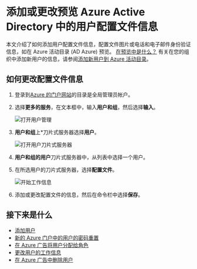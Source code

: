 <properties
    pageTitle="添加或更改预览 Azure Active Directory 中的用户配置文件信息 |Microsoft Azure"
    description="解释如何添加用户配置文件，包括 Azure Active Directory 中的个人资料图片"
    services="active-directory"
    documentationCenter=""
    authors="curtand"
    manager="femila"
    editor=""/>

<tags
    ms.service="active-directory"
    ms.workload="identity"
    ms.tgt_pltfrm="na"
    ms.devlang="na"
    ms.topic="article"
    ms.date="09/12/2016"
    ms.author="curtand"/>

# <a name="add-or-change-profile-information-for-a-user-in-azure-active-directory-preview"></a>添加或更改预览 Azure Active Directory 中的用户配置文件信息

本文介绍了如何添加用户配置文件信息，配置文件图片或电话和电子邮件身份验证信息，如在 Azure 活动目录 (AD Azure) 预览。 [在预览中是什么？](active-directory-preview-explainer.md) 有关在您的组织中添加新用户的信息，请参阅[添加新用户到 Azure 活动目录](active-directory-users-create-azure-portal.md)。

## <a name="how-to-change-profile-information"></a>如何更改配置文件信息

1.  登录到[Azure 的门户网站](https://portal.azure.com)的目录是全局管理员帐户。

2.  选择**更多的服务**，在文本框中，输入**用户和组**，然后选择**输入**。

    ![打开用户管理](./media/active-directory-users-profile-azure-portal/create-users-user-management.png)

3.  **用户和组**上*刀片式服务器选择**用户**。

    ![打开用户刀片式服务器](./media/active-directory-users-profile-azure-portal/create-users-open-users-blade.png)

4. **用户和组的用户**刀片式服务器中，从列表中选择一个用户。

5. 在所选用户的刀片式服务器，选择**配置文件**。

    ![开始工作信息](./media/active-directory-users-profile-azure-portal/active-directory-create-users-profile.png)

6. 添加或更改配置文件的信息，然后在命令栏中选择**保存**。

## <a name="whats-next"></a>接下来是什么

- [添加用户](active-directory-users-create-azure-portal.md)
- [新的 Azure 门户中的用户的密码重置](active-directory-users-reset-password-azure-portal.md)
- [在 Azure 广告将用户分配给角色](active-directory-users-assign-role-azure-portal.md)
- [更改用户的工作信息](active-directory-users-work-info-azure-portal.md)
- [在 Azure 广告中删除用户](active-directory-users-delete-user-azure-portal.md)
